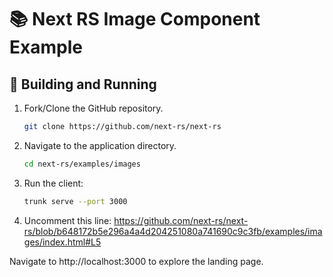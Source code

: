 # 📚 Next RS Image Component Example

## 🚀 Building and Running

1. Fork/Clone the GitHub repository.

	```bash
	git clone https://github.com/next-rs/next-rs
	```

1. Navigate to the application directory.

	```bash
	cd next-rs/examples/images
	```

1. Run the client:

	```sh
	trunk serve --port 3000
	```
1. Uncomment this line:
    https://github.com/next-rs/next-rs/blob/b648172b5e296a4a4d204251080a741690c9c3fb/examples/images/index.html#L5

Navigate to http://localhost:3000 to explore the landing page.
